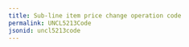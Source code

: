 ```yaml
---
title: Sub-line item price change operation code
permalink: UNCL5213Code
jsonid: uncl5213code
---
```

